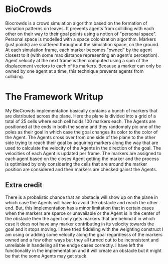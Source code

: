 # BioCrowds
Biocrowds is a crowd simulation algorithm based on the formation of veination patterns on leaves. It prevents agents from colliding with each other on their way to their goal points using a notion of "personal space". Personal space is modelled with a space colonization algorithm. Markers (just points) are scattered throughout the simulation space, on the ground. At each simulation frame, each marker becomes "owned" by the agent closest to it (with some max distance representing an agent's perception). Agent velocity at the next frame is then computed using a sum of the displacement vectors to each of its markers. Because a marker can only be owned by one agent at a time, this technique prevents agents from colliding.

# The Framework Writup

My BioCrowds implementation basically contains a bunch of markers that are distributed across the plane. Here the plane is divided into a grid of a total of 25 cells where each cell holds 100 markers each. The Agents are positioned at the ends in both the scene and they randomply pic one of the poles as their goal in which case the goal changes its color to the color of the Agent. The Agents cross over from one side of the plane to the other side trying to reach their goal by acquiring markers along the way that are used to calculate the velocity of the Agents in the direction of the goal. The velocities of each Agent is updated per frame. The markers are assigned to each agent based on the closes Agent getting the marker and the process is optimised by only considering the cells that are around the marker position are considered and their markers are checked gainst the Agents. 

## Extra credit
There is a probalistic chance that an obstacle will show up on the plane in which case the Agents will have to avoid the obstacle and reach the other end. But, this implementation has a minor limitation that in certain cases when the markers are sparce or unavailable or the Agent is in the center of the obstacle then the agent only gets markers that are behind it in which case it does not have any marker contributing in its velocity towards the goal and it stops moving. I have tried fiddeling with the weighting construct I am using or adding some velocity along the goal regardlesss of the markers owned and a few other ways but they all turned out to be inconsistent and unreliable in handeling all the endge cases correctly.
I have left the functionality in the implementation and it will create an obstacle but it might be that the some Agents may get stuck.
